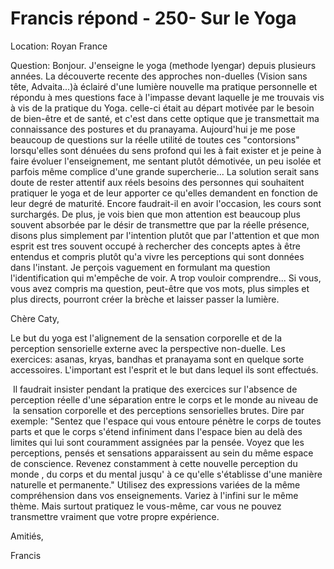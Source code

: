 # Francis répond - 250- Sur le Yoga

Location: Royan France   

Question: Bonjour. J'enseigne le yoga (methode Iyengar) depuis plusieurs années. La découverte recente des approches non-duelles (Vision sans tête, Advaita...)à éclairé d'une lumière nouvelle ma pratique personnelle et répondu à mes questions face à l\'impasse devant laquelle je me trouvais vis à vis de la pratique du Yoga. celle-ci était au départ motivée par le besoin de bien-être et de santé, et c\'est dans cette optique que je transmettait ma connaissance des postures et du pranayama. Aujourd'hui je me pose beaucoup de questions sur la réelle utilité de toutes ces "contorsions" lorsqu'elles sont dénuées du sens profond qui les à fait exister et je peine à faire évoluer l\'enseignement, me sentant plutôt démotivée, un peu isolée et parfois même complice d'une grande supercherie... La solution serait sans doute de rester attentif aux réels besoins des personnes qui souhaitent pratiquer le yoga et de leur apporter ce qu'elles demandent en fonction de leur degré de maturité. Encore faudrait-il en avoir l'occasion, les cours sont surchargés. De plus, je vois bien que mon attention est beaucoup plus souvent absorbée par le désir de transmettre que par la réelle présence, disons plus simplement par l'intention plutôt que par l'attention et que mon esprit est tres souvent occupé à rechercher des concepts aptes à être entendus et compris plutôt qu'a vivre les perceptions qui sont données dans l'instant. Je perçois vaguement en formulant ma question l\'identification qui m'empêche de voir. A trop vouloir comprendre... Si vous, vous avez compris ma question, peut-être que vos mots, plus simples et plus directs, pourront créer la brèche et laisser passer la lumière.

Chère Caty,

Le but du yoga est l'alignement de la sensation corporelle et de la perception sensorielle externe avec la perspective non-duelle. Les exercices: asanas, kryas, bandhas et pranayama sont en quelque sorte accessoires. L'important est l'esprit et le but dans lequel ils sont effectués. 

 Il faudrait insister pendant la pratique des exercices sur l'absence de perception réelle d'une séparation entre le corps et le monde au niveau de  la sensation corporelle et des perceptions sensorielles brutes. Dire par exemple: "Sentez que l'espace qui vous entoure pénètre le corps de toutes parts et que le corps s'étend infiniment dans l'espace bien au delà des limites qui lui sont couramment assignées par la pensée. Voyez que les perceptions, pensés et sensations apparaissent au sein du même espace de conscience. Revenez constamment à cette nouvelle perception du monde , du corps et du mental jusqu' à ce qu'elle s'établisse d'une manière naturelle et permanente." Utilisez des expressions variées de la même compréhension dans vos enseignements. Variez à l'infini sur le même thème. Mais surtout pratiquez le vous-même, car vous ne pouvez transmettre vraiment que votre propre expérience.

Amitiés,

Francis

